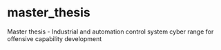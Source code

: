 # master_thesis
 Master thesis - Industrial and automation control system cyber range for offensive capability development
